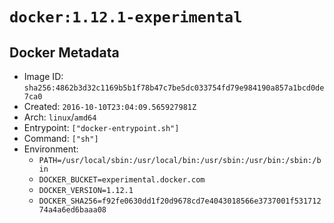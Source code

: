 # `docker:1.12.1-experimental`

## Docker Metadata

- Image ID: `sha256:4862b3d32c1169b5b1f78b47c7be5dc033754fd79e984190a857a1bcd0de7ca0`
- Created: `2016-10-10T23:04:09.565927981Z`
- Arch: `linux`/`amd64`
- Entrypoint: `["docker-entrypoint.sh"]`
- Command: `["sh"]`
- Environment:
  - `PATH=/usr/local/sbin:/usr/local/bin:/usr/sbin:/usr/bin:/sbin:/bin`
  - `DOCKER_BUCKET=experimental.docker.com`
  - `DOCKER_VERSION=1.12.1`
  - `DOCKER_SHA256=f92fe0630dd1f20d9678cd7e4043018566e3737001f53171274a4a6ed6baaa08`
